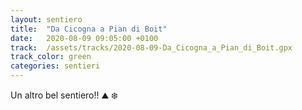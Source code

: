 ```yaml
---
layout: sentiero
title:  "Da Cicogna a Pian di Boit"
date:   2020-08-09 09:05:00 +0100
track:  /assets/tracks/2020-08-09-Da_Cicogna_a_Pian_di_Boit.gpx
track_color: green
categories: sentieri
---
```


Un altro bel sentiero!! :mountain: :snowflake: